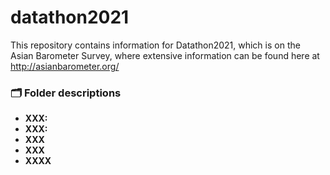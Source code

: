 # datathon2021

This repository contains information for Datathon2021, which is on the Asian Barometer Survey, where extensive information can be found here at 
http://asianbarometer.org/

### :card_index_dividers: Folder descriptions

- **XXX:** 
- **XXX:** 
- **XXX** 
- **XXX** 
- **XXXX** 





